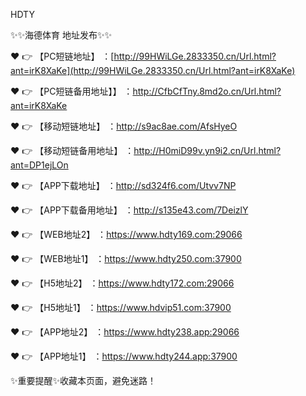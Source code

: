 HDTY

✨✨海德体育 地址发布✨✨

❤️ 👉 【PC短链地址】 ：[http://99HWiLGe.2833350.cn/Url.html?ant=irK8XaKe](http://99HWiLGe.2833350.cn/Url.html?ant=irK8XaKe)

❤️ 👉 【PC短链备用地址】】 ：http://CfbCfTny.8md2o.cn/Url.html?ant=irK8XaKe

❤️ 👉 【移动短链地址】 ：http://s9ac8ae.com/AfsHyeO

❤️ 👉 【移动短链备用地址】 ：http://H0miD99v.yn9i2.cn/Url.html?ant=DP1ejLOn

❤️ 👉 【APP下载地址】 ：http://sd324f6.com/Utvv7NP

❤️ 👉 【APP下载备用地址】 ：http://s135e43.com/7DeizlY

❤️ 👉 【WEB地址2】 ：https://www.hdty169.com:29066

❤️ 👉 【WEB地址1】 ：https://www.hdty250.com:37900

❤️ 👉 【H5地址2】 ：https://www.hdty172.com:29066

❤️ 👉 【H5地址1】 ：https://www.hdvip51.com:37900

❤️ 👉 【APP地址2】 ：https://www.hdty238.app:29066

❤️ 👉 【APP地址1】 ：https://www.hdty244.app:37900

✨重要提醒✨收藏本页面，避免迷路！

